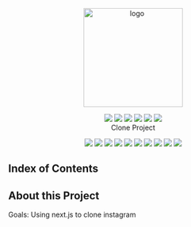 <div align="center">

  <img src="https://github.com/everyt/next-instagram/assets/80094147/f90baa6f-5506-48b0-aab9-5958961c3f16.png" alt="logo" width="200" height="auto" />
  
  ![](public/images/readme/N.svg?raw=true)
  ![](public/images/readme/e.svg?raw=true)
  ![](public/images/readme/x.svg?raw=true)
  ![](public/images/readme/t.svg?raw=true)
  ![](public/images/readme/Blank.svg?raw=true)
  ![](public/images/readme/Instagram.svg?raw=true)
  <br>Clone Project
    
  <!-- Badges -->

![](https://img.shields.io/badge/GitHub-181717?style=flat-square&logo=GitHub&logoColor=white)
![](https://img.shields.io/badge/React-61DAFB?style=flat-square&logo=React&logoColor=white)
![](https://img.shields.io/badge/Recoil-3578E5?style=flat-square&logo=Recoil&logoColor=white)
![](https://img.shields.io/badge/Next.js-000000?style=flat-square&logo=Next.js&logoColor=white)
![](https://img.shields.io/badge/TypeScript-3178C6?style=flat-square&logo=TypeScript&logoColor=white)
![](https://img.shields.io/badge/TailwindCSS-06B6D4?style=flat-square&logo=TailwindCSS&logoColor=white)
![](https://img.shields.io/badge/Eslint-4B32C3?style=flat-square&logo=Eslint&logoColor=white)
![](https://img.shields.io/badge/Prettier-F7B93E?style=flat-square&logo=Prettier&logoColor=white)
![](https://img.shields.io/badge/Lodash-3492FF?style=flat-square&logo=Lodash&logoColor=white)
![](https://img.shields.io/badge/Firebase-FFCA28?style=flat-square&logo=Firebase&logoColor=white)

</div>

## Index of Contents

## About this Project

Goals: Using next.js to clone instagram

